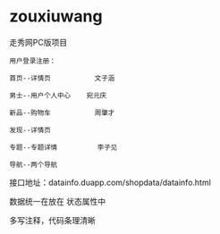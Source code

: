 # zouxiuwang
走秀网PC版项目

	用户登录注册：
	
	首页--详情页   		  文子涵

	男士--用户个人中心    宛元庆	  
 	
	新品--购物车      	  周肇才	

	发现--详情页		  
	
	专题--专题详情		  李子见
	
	导航--两个导航
  
  接口地址：datainfo.duapp.com/shopdata/datainfo.html
  
  数据统一在放在 状态属性中
  
  多写注释，代码条理清晰
